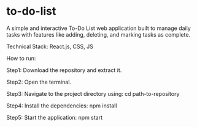 # to-do-list
A simple and interactive To-Do List web application built to manage daily tasks with features like adding, deleting, and marking tasks as complete.

Technical Stack: React.js, CSS, JS

How to run:

Step1: Download the repository and extract it.

Step2: Open the terminal.

Step3: Navigate to the project directory using:
       cd path-to-repository

Step4: Install the dependencies:
       npm install

Step5: Start the application:
       npm start
